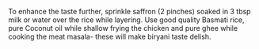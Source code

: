 To enhance the taste further, sprinkle saffron (2 pinches) soaked in 3 tbsp milk or water over the rice while layering. Use good quality Basmati rice, pure Coconut oil while shallow frying the chicken and pure ghee while cooking the meat masala- these will make biryani taste delish.